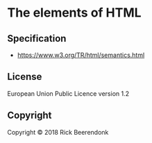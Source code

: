 # The elements of HTML

## Specification

- https://www.w3.org/TR/html/semantics.html

## License

European Union Public Licence version 1.2

## Copyright

Copyright © 2018 Rick Beerendonk
